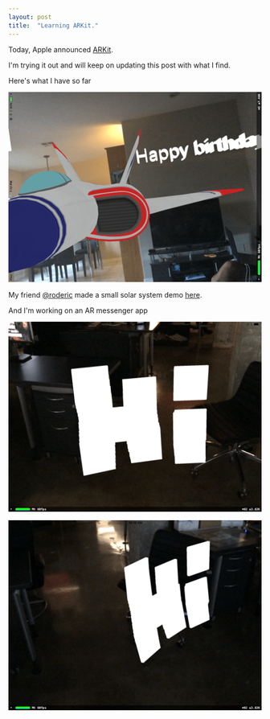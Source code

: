 ```yaml
---
layout: post
title:  "Learning ARKit."
---
```


Today, Apple announced [ARKit](https://developer.apple.com/arkit/).

I'm trying it out and will keep on updating this post with what I find.

Here's what I have so far

![Jet and text](/img/arkit/hbd.png)

My friend [@roderic](https://twitter.com/roderic) made a small solar system demo [here](https://github.com/ThumbWorks/AugmentedSolarSystem).

And I'm working on an AR messenger app 

![Hi facing straight on](/img/arkit/hi-2d.png)

![Hi askew](/img/arkit/hi-3d.png)
